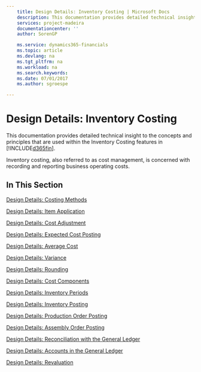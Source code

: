 ```yaml
---
    title: Design Details: Inventory Costing | Microsoft Docs
    description: This documentation provides detailed technical insight to the concepts and principles that are used within the Inventory Costing features in [!INCLUDE[d365fin](includes/d365fin_md.md)].
    services: project-madeira
    documentationcenter: ''
    author: SorenGP

    ms.service: dynamics365-financials
    ms.topic: article
    ms.devlang: na
    ms.tgt_pltfrm: na
    ms.workload: na
    ms.search.keywords:
    ms.date: 07/01/2017
    ms.author: sgroespe

---
```

# Design Details: Inventory Costing
This documentation provides detailed technical insight to the concepts and principles that are used within the Inventory Costing features in [!INCLUDE[d365fin](includes/d365fin_md.md)].  

 Inventory costing, also referred to as cost management, is concerned with recording and reporting business operating costs.  

## In This Section  
 [Design Details: Costing Methods](design-details-costing-methods.md)  

 [Design Details: Item Application](design-details-item-application.md)  

 [Design Details: Cost Adjustment](design-details-cost-adjustment.md)  

 [Design Details: Expected Cost Posting](design-details-expected-cost-posting.md)  

 [Design Details: Average Cost](design-details-average-cost.md)  

 [Design Details: Variance](design-details-variance.md)  

 [Design Details: Rounding](design-details-rounding.md)  

 [Design Details: Cost Components](design-details-cost-components.md)  

 [Design Details: Inventory Periods](design-details-inventory-periods.md)  

 [Design Details: Inventory Posting](design-details-inventory-posting.md)  

 [Design Details: Production Order Posting](design-details-production-order-posting.md)  

 [Design Details: Assembly Order Posting](design-details-assembly-order-posting.md)  

 [Design Details: Reconciliation with the General Ledger](design-details-reconciliation-with-the-general-ledger.md)  

 [Design Details: Accounts in the General Ledger](design-details-accounts-in-the-general-ledger.md)  

 [Design Details: Revaluation](design-details-revaluation.md)
